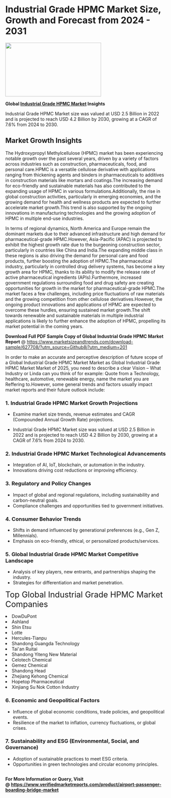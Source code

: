 <H1>Industrial Grade HPMC Market Size, Growth and Forecast from 2024 - 2031</H1><img class="aligncenter size-medium wp-image-584254" src="https://thirdeyenews.in/wp-content/uploads/2024/09/Global-Market-Research-300x168.jpeg" alt="" width="300" height="168" /><p><strong>Global&nbsp;<a href="https://www.marketsizeandtrends.com/download-sample/627708/?utm_source=Github8j?utm_medium=201">Industrial Grade HPMC Market</a> Insights</strong></p><p>Industrial Grade HPMC Market size was valued at USD 2.5 Billion in 2022 and is projected to reach USD 4.2 Billion by 2030, growing at a CAGR of 7.6% from 2024 to 2030.</p><p><h2>Market Growth Insights</h2> <p>The Hydroxypropyl Methylcellulose (HPMC) market has been experiencing notable growth over the past several years, driven by a variety of factors across industries such as construction, pharmaceuticals, food, and personal care.HPMC is a versatile cellulose derivative with applications ranging from thickening agents and binders in pharmaceuticals to additives in construction materials like mortars and coatings.The increasing demand for eco-friendly and sustainable materials has also contributed to the expanding usage of HPMC in various formulations.Additionally, the rise in global construction activities, particularly in emerging economies, and the growing demand for health and wellness products are expected to further accelerate market growth.This trend is also supported by the ongoing innovations in manufacturing technologies and the growing adoption of HPMC in multiple end-use industries.</p> <p>In terms of regional dynamics, North America and Europe remain the dominant markets due to their advanced infrastructure and high demand for pharmaceutical-grade HPMC.However, Asia-Pacific (APAC) is projected to exhibit the highest growth rate due to the burgeoning construction sector, particularly in countries like China and India.The expanding middle class in these regions is also driving the demand for personal care and food products, further boosting the adoption of HPMC.The pharmaceutical industry, particularly in controlled drug delivery systems, has become a key growth area for HPMC, thanks to its ability to modify the release rate of active pharmaceutical ingredients (APIs).Furthermore, increased government regulations surrounding food and drug safety are creating opportunities for growth in the market for pharmaceutical-grade HPMC.The market faces a few challenges, including price fluctuations of raw materials and the growing competition from other cellulose derivatives.However, the ongoing product innovations and applications of HPMC are expected to overcome these hurdles, ensuring sustained market growth.The shift towards renewable and sustainable materials in multiple industrial applications is likely to further enhance the adoption of HPMC, propelling its market potential in the coming years.</p> <p><span class=""><strong>Download Full PDF Sample Copy of Global Industrial Grade HPMC Market Report</strong> @ <a href="https://www.marketsizeandtrends.com/download-sample/627708/?utm_source=Github8j?utm_medium=201" target="_blank">https://www.marketsizeandtrends.com/download-sample/627708/?utm_source=Github8j?utm_medium=201</a></span></p><p>In order to make an accurate and perceptive description of future scope of a Global&nbsp;Industrial Grade HPMC Market Market as Global&nbsp;Industrial Grade HPMC Market Market of 2025, you need to describe a clear Vision &ndash; What Industry or Linda can you think of for example: Quote from a Technology, healthcare, automotive, renewable energy, name the market you are Reffering to.However, some general trends and factors usually impact market reports and their future outlook include:</p><h3>1.&nbsp;<strong>Industrial Grade HPMC Market Growth Projections</strong></h3><ul><li>Examine market size trends, revenue estimates and CAGR (Compounded Annual Growth Rate) projections.</li><li><p>Industrial Grade HPMC Market size was valued at USD 2.5 Billion in 2022 and is projected to reach USD 4.2 Billion by 2030, growing at a CAGR of 7.6% from 2024 to 2030.</p></li></ul><h3>2.&nbsp;<strong>Industrial Grade HPMC Market Technological Advancements</strong></h3><ul><li>Integration of AI, IoT, blockchain, or automation in the industry.</li><li>Innovations driving cost reductions or improving efficiency.</li></ul><h3>3.&nbsp;<strong>Regulatory and Policy Changes</strong></h3><ul><li>Impact of global and regional regulations, including sustainability and carbon-neutral goals.</li><li>Compliance challenges and opportunities tied to government initiatives.</li></ul><h3>4.&nbsp;<strong>Consumer Behavior Trends</strong></h3><ul><li>Shifts in demand influenced by generational preferences (e.g., Gen Z, Millennials).</li><li>Emphasis on eco-friendly, ethical, or personalized products/services.</li></ul><h3>5.&nbsp;<strong>Global Industrial Grade HPMC Market Competitive Landscape</strong></h3><ul><li>Analysis of key players, new entrants, and partnerships shaping the industry.</li><li>Strategies for differentiation and market penetration.</li></ul><p data-pm-slice="1 1 []"><span style="color: inherit; font-family: inherit; font-size: 25px;">Top Global Industrial Grade HPMC Market Companies</span></p><div class="" data-test-id=""><p><li>DowDuPont</li><li> Ashland</li><li> Shin Etsu</li><li> Lotte</li><li> Hercules-Tianpu</li><li> Shandong Guangda Technology</li><li> Tai'an Ruitai</li><li> Shandong Yiteng New Material</li><li> Celotech Chemical</li><li> Gemez Chemical</li><li> Shandong Head</li><li> Zhejiang Kehong Chemical</li><li> Hopetop Pharmaceutical</li><li> Xinjiang Su Nok Cotton Industry</li></p></div><h3>6.&nbsp;<strong>Economic and Geopolitical Factors</strong></h3><ul><li>Influence of global economic conditions, trade policies, and geopolitical events.</li><li>Resilience of the market to inflation, currency fluctuations, or global crises.</li></ul><h3>7.&nbsp;<strong>Sustainability and ESG (Environmental, Social, and Governance)</strong></h3><ul><li>Adoption of sustainable practices to meet ESG criteria.</li><li>Opportunities in green technologies and circular economy principles.</li></ul><h2><strong style="font-size: 14px;">For More Information or Query, Visit @&nbsp;</strong><a style="background-color: #ffffff; font-size: 14px;" href="https://www.marketsizeandtrends.com/report/industrial-grade-hpmc-market/" target="_blank">https://www.verifiedmarketreports.com/product/airport-passenger-boarding-bridge-market</a></h2>